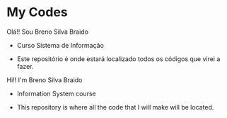# My Codes

Olá!! Sou Breno Silva Braido
 - Curso Sistema de Informação

- Este repositório é onde estará localizado todos os códigos que virei a fazer.


Hi!! I'm Breno Silva Braido
 - Information System course

- This repository is where all the code that I will make will be located.
